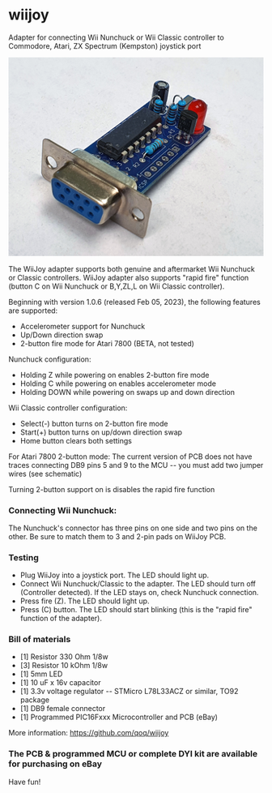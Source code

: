 # wiijoy
Adapter for connecting Wii Nunchuck or Wii Classic controller to Commodore, Atari, ZX Spectrum (Kempston) joystick port

![pic](https://github.com/qoq/wiijoy/blob/main/pics/p4.jpg)

The WiiJoy adapter supports both genuine and aftermarket Wii Nunchuck or Classic controllers.
WiiJoy adapter also supports "rapid fire" function (button C on Wii Nunchuck or B,Y,ZL,L on Wii Classic controller).

Beginning with version 1.0.6 (released Feb 05, 2023), the following features are supported:
- Accelerometer support for Nunchuck
- Up/Down direction swap
- 2-button fire mode for Atari 7800 (BETA, not tested)

Nunchuck configuration:
- Holding Z while powering on enables 2-button fire mode
- Holding C while powering on enables accelerometer mode
- Holding DOWN while powering on swaps up and down direction

Wii Classic controller configuration:
- Select(-) button turns on 2-button fire mode
- Start(+)  button turns on up/down direction swap
- Home button clears both settings

For Atari 7800 2-button mode:
The current version of PCB does not have traces connecting DB9 pins 5 and 9 to the MCU -- you must add two jumper wires (see schematic)

Turning 2-button support on is disables the rapid fire function

### Connecting Wii Nunchuck:
The Nunchuck's connector has three pins on one side and two pins on the other. Be sure to match them to 3 and 2-pin pads on WiiJoy PCB.

### Testing

- Plug WiiJoy into a joystick port. The LED should light up.
- Connect Wii Nunchuck/Classic  to the adapter. The LED should turn off (Controller detected). If the LED stays on, check Nunchuck connection.
- Press fire (Z). The LED should light up.
- Press (C) button. The LED should start blinking (this is the "rapid fire" function of the adapter).

### Bill of materials

- [1] Resistor 330 Ohm 1/8w
- [3] Resistor 10 kOhm 1/8w
- [1] 5mm LED
- [1] 10 uF x 16v capacitor 
- [1] 3.3v voltage regulator -- STMicro L78L33ACZ or similar, TO92 package
- [1] DB9 female connector
- [1] Programmed PIC16Fxxx Microcontroller and PCB (eBay)
 
More information: https://github.com/qoq/wiijoy

### The PCB & programmed MCU or complete DYI kit are available for purchasing on eBay

Have fun!
